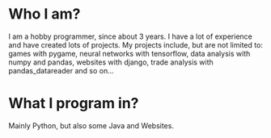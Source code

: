 ﻿# Who I am?
I am a hobby programmer, since about 3 years. I have a lot of experience and have created lots of projects. My projects include, but are not limited to: games with pygame, neural networks with tensorflow, data analysis with numpy and pandas, websites with django, trade analysis with pandas_datareader and so on...

# What I program in?
Mainly Python, but also some Java and Websites. 
